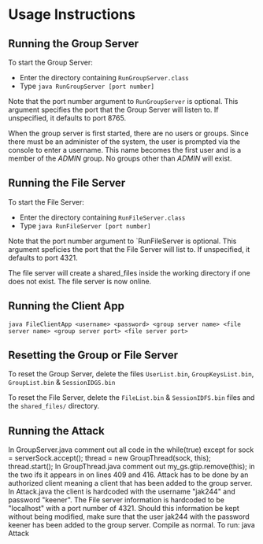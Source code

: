 # Usage Instructions

## Running the Group Server

To start the Group Server:
 - Enter the directory containing `RunGroupServer.class`
 - Type `java RunGroupServer [port number]`

Note that the port number argument to `RunGroupServer` is optional.  This argument specifies the port that the Group Server will listen to.  If unspecified, it defaults to port 8765.

When the group server is first started, there are no users or groups. Since there must be an administer of the system, the user is prompted via the console to enter a username. This name becomes the first user and is a member of the *ADMIN* group.  No groups other than *ADMIN* will exist.

## Running the File Server

To start the File Server:
 - Enter the directory containing `RunFileServer.class`
 - Type `java RunFileServer [port number]`

Note that the port number argument to `RunFileServer is optional.  This argument speficies the port that the File Server will list to. If unspecified, it defaults to port 4321.

The file server will create a shared_files inside the working directory if one does not exist. The file server is now online.

## Running the Client App
	java FileClientApp <username> <password> <group server name> <file server name> <group server port> <file server port>
	
## Resetting the Group or File Server

To reset the Group Server, delete the files `UserList.bin`, `GroupKeysList.bin`, `GroupList.bin` & `SessionIDGS.bin`

To reset the File Server, delete the `FileList.bin` & `SessionIDFS.bin` files and the `shared_files/` directory.

## Running the Attack 
In GroupServer.java comment out all code in the while(true) except for sock = serverSock.accept(); thread = new GroupThread(sock, this); thread.start();
In GroupThread.java comment out my_gs.gtip.remove(this); in the two ifs it appears in on lines 409 and 416. 
Attack has to be done by an authorized client meaning a client that has been added to the group server. In Attack.java the client is hardcoded with the username "jak244" and password "keener". The File server information is hardcoded to be "localhost" with a port number of 4321. Should this information be kept without being modified, make sure that the user jak244 with the password keener has been added to the group server. 
Compile as normal. To run:
	java Attack <group server name> <group server port>

